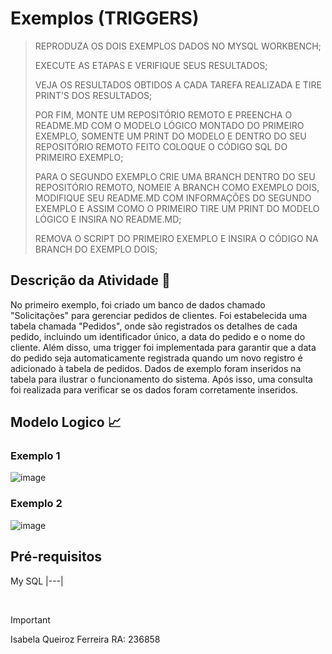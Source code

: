 # Exemplos (TRIGGERS)
> REPRODUZA OS DOIS EXEMPLOS DADOS NO MYSQL WORKBENCH;
>
> EXECUTE AS ETAPAS E VERIFIQUE SEUS RESULTADOS;
>
> VEJA OS RESULTADOS OBTIDOS A CADA TAREFA REALIZADA E TIRE PRINT’S DOS RESULTADOS;
>
> POR FIM, MONTE UM REPOSITÓRIO REMOTO E PREENCHA O README.MD COM O MODELO LÓGICO MONTADO DO PRIMEIRO EXEMPLO,
> SOMENTE UM PRINT DO MODELO E DENTRO DO SEU REPOSITÓRIO REMOTO FEITO COLOQUE O CÓDIGO SQL DO PRIMEIRO EXEMPLO;
>
> PARA O SEGUNDO EXEMPLO CRIE UMA BRANCH DENTRO DO SEU REPOSITÓRIO REMOTO, NOMEIE A BRANCH COMO EXEMPLO DOIS,
> MODIFIQUE SEU README.MD COM INFORMAÇÕES DO SEGUNDO EXEMPLO E ASSIM COMO O PRIMEIRO TIRE UM PRINT DO MODELO LÓGICO E INSIRA NO README.MD;
>
> REMOVA O SCRIPT DO PRIMEIRO EXEMPLO E INSIRA O CÓDIGO NA BRANCH DO EXEMPLO DOIS;

## Descrição da Atividade 📓
No primeiro exemplo, foi criado um banco de dados chamado "Solicitações" para gerenciar pedidos de clientes. Foi estabelecida uma tabela chamada "Pedidos", onde são registrados os detalhes de cada pedido, incluindo um identificador único, a data do pedido e o nome do cliente. Além disso, uma trigger foi implementada para garantir que a data do pedido seja automaticamente registrada quando um novo registro é adicionado à tabela de pedidos. Dados de exemplo foram inseridos na tabela para ilustrar o funcionamento do sistema. Após isso, uma consulta foi realizada para verificar se os dados foram corretamente inseridos.

## Modelo Logico 📈

### Exemplo 1
![image](https://github.com/IsabelaQu/Trigger/assets/124175141/2f6f09d8-a3b1-47c7-8bce-96fb1d5a914b)

### Exemplo 2
![image](https://github.com/IsabelaQu/Trigger/assets/124175141/bd63f0ba-72e8-4b6a-86bd-f42c257e61b8)

## Pré-requisitos
My SQL
|---|

<br/>

> [!IMPORTANT]
> Isabela Queiroz Ferreira RA: 236858
